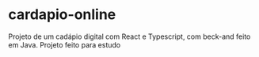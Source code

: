 # cardapio-online
Projeto de um cadápio digital com React e Typescript, com beck-and feito em Java.
Projeto feito para estudo
